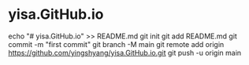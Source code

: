 # yisa.GitHub.io
echo "# yisa.GitHub.io" >> README.md
git init
git add README.md
git commit -m "first commit"
git branch -M main
git remote add origin https://github.com/yingshyang/yisa.GitHub.io.git
git push -u origin main
